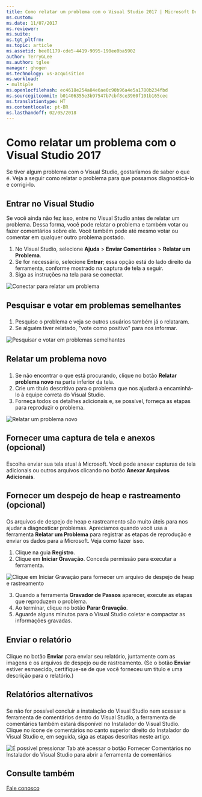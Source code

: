```yaml
---
title: Como relatar um problema com o Visual Studio 2017 | Microsoft Docs
ms.custom: 
ms.date: 11/07/2017
ms.reviewer: 
ms.suite: 
ms.tgt_pltfrm: 
ms.topic: article
ms.assetid: bee01179-cde5-4419-9095-190ee0ba5902
author: TerryGLee
ms.author: tglee
manager: ghogen
ms.technology: vs-acquisition
ms.workload:
- multiple
ms.openlocfilehash: ec4618e254a84e6ae0c90b96a4e5a1780b234fbd
ms.sourcegitcommit: b01406355e3b97547b7cbf8ce3960f101b165cec
ms.translationtype: HT
ms.contentlocale: pt-BR
ms.lasthandoff: 02/05/2018
---
```

# <a name="how-to-report-a-problem-with-visual-studio-2017"></a>Como relatar um problema com o Visual Studio 2017
Se tiver algum problema com o Visual Studio, gostaríamos de saber o que é. Veja a seguir como relatar o problema para que possamos diagnosticá-lo e corrigi-lo.  

## <a name="sign-in-to-visual-studio"></a>Entrar no Visual Studio
Se você ainda não fez isso, entre no Visual Studio antes de relatar um problema. Dessa forma, você pode relatar o problema e também votar ou fazer comentários sobre ele. Você também pode até mesmo votar ou comentar em qualquer outro problema postado.

1.  No Visual Studio, selecione **Ajuda** > **Enviar Comentários** > **Relatar um Problema**.
2.  Se for necessário, selecione **Entrar**; essa opção está do lado direito da ferramenta, conforme mostrado na captura de tela a seguir.
3.  Siga as instruções na tela para se conectar.

 ![Conectar para relatar um problema](../ide/media/sign-in-new-ux.png "Conectar para relatar um problema")  

## <a name="search-and-vote-for-similar-problems"></a>Pesquisar e votar em problemas semelhantes  
###  <a name="search_and_vote"></a>  

1.  Pesquise o problema e veja se outros usuários também já o relataram.
2.  Se alguém tiver relatado, "vote como positivo" para nos informar.  

  ![Pesquisar e votar em problemas semelhantes](../ide/media/search-and-vote.png "Pesquisar e votar em problemas semelhantes")

## <a name="report-a-new-problem"></a>Relatar um problema novo
###  <a name="report_new_problem"></a>
1.  Se não encontrar o que está procurando, clique no botão **Relatar problema novo** na parte inferior da tela.
2.  Crie um título descritivo para o problema que nos ajudará a encaminhá-lo à equipe correta do Visual Studio.
3.  Forneça todos os detalhes adicionais e, se possível, forneça as etapas para reproduzir o problema.

  ![Relatar um problema novo](../ide/media/report-new-problem.png "Relatar um problema novo")

## <a name="provide-a-screenshot-and-attachments-optional"></a>Fornecer uma captura de tela e anexos (opcional)
###  <a name="provide_screenshots"></a>
 Escolha enviar sua tela atual à Microsoft. Você pode anexar capturas de tela adicionais ou outros arquivos clicando no botão **Anexar Arquivos Adicionais**.  

## <a name="provide-a-trace-and-heap-dump-optional"></a>Fornecer um despejo de heap e rastreamento (opcional)  
###  <a name="provide_a_trace_and_heap_dump"></a>  

Os arquivos de despejo de heap e rastreamento são muito úteis para nos ajudar a diagnosticar problemas. Apreciamos quando você usa a ferramenta **Relatar um Problema** para registrar as etapas de reprodução e enviar os dados para a Microsoft.  Veja como fazer isso.

1.  Clique na guia **Registro**.
2.  Clique em **Iniciar Gravação**. Conceda permissão para executar a ferramenta.

  ![Clique em Iniciar Gravação para fornecer um arquivo de despejo de heap e rastreamento ](../ide/media/record-dialog-box.png "Fornecer arquivo de despejo de heap e rastreamento")

3.  Quando a ferramenta **Gravador de Passos** aparecer, execute as etapas que reproduzem o problema.
4.  Ao terminar, clique no botão **Parar Gravação**.
5.  Aguarde alguns minutos para o Visual Studio coletar e compactar as informações gravadas.

## <a name="submit-the-report"></a>Enviar o relatório  
###  <a name="submit_the_report"></a>  
 Clique no botão **Enviar** para enviar seu relatório, juntamente com as imagens e os arquivos de despejo ou de rastreamento. (Se o botão **Enviar** estiver esmaecido, certifique-se de que você forneceu um título e uma descrição para o relatório.)  

## <a name="alternate-reporting"></a>Relatórios alternativos
###  <a name="alternate_reporting"></a>  
 Se não for possível concluir a instalação do Visual Studio nem acessar a ferramenta de comentários dentro do Visual Studio, a ferramenta de comentários também estará disponível no Instalador do Visual Studio. Clique no ícone de comentários no canto superior direito do Instalador do Visual Studio e, em seguida, siga as etapas descritas neste artigo.

 ![É possível pressionar Tab até acessar o botão Fornecer Comentários no Instalador do Visual Studio para abrir a ferramenta de comentários](../install/media/report-a-problem.png)

## <a name="see-also"></a>Consulte também  
 [Fale conosco](../ide/talk-to-us.md)
